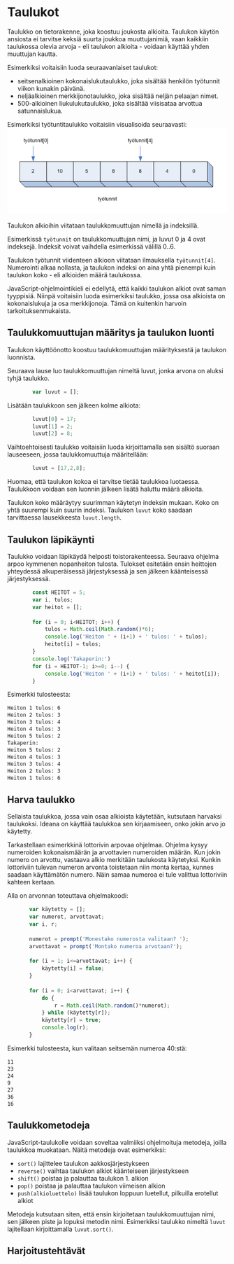 # Taulukot
Taulukko on tietorakenne, joka koostuu joukosta alkioita.
Taulukon käytön ansiosta ei tarvitse keksiä suurta joukkoa muuttujanimiä, vaan
kaikkiin taulukossa olevia arvoja - eli taulukon alkioita - voidaan
käyttää yhden muuttujan kautta.

Esimerkiksi voitaisiin luoda seuraavanlaiset taulukot:
- seitsenalkioinen kokonaislukutaulukko, joka sisältää henkilön työtunnit viikon kunakin päivänä.
- neljäalkioinen merkkijonotaulukko, joka sisältää neljän pelaajan nimet.
- 500-alkioinen liukulukutaulukko, joka sisältää viisisataa arvottua satunnaislukua.

Esimerkiksi työtuntitaulukko voitaisiin visualisoida seuraavasti:
![taulukko](img/taulukko.png)

Taulukon alkioihin viitataan taulukkomuuttujan nimellä ja indeksillä.

Esimerkissä `työtunnit` on taulukkomuuttujan nimi, ja luvut 0 ja 4 ovat indeksejä.
Indeksit voivat vaihdella esimerkissä välillä 0..6.

Taulukon työtunnit viidenteen alkioon viitataan ilmauksella `työtunnit[4]`. Numerointi alkaa
nollasta, ja taulukon indeksi on aina yhtä pienempi kuin taulukon koko - eli alkioiden määrä taulukossa.

JavaScript-ohjelmointikieli ei edellytä, että kaikki taulukon alkiot ovat saman tyyppisiä. Niinpä
voitaisiin luoda esimerkiksi taulukko, jossa osa alkioista on kokonaislukuja ja
osa merkkijonoja. Tämä on kuitenkin harvoin tarkoituksenmukaista.

## Taulukkomuuttujan määritys ja taulukon luonti

Taulukon käyttöönotto koostuu taulukkomuuttujan määrityksestä ja taulukon luonnista.

Seuraava lause luo taulukkomuuttujan nimeltä luvut, jonka arvona on aluksi tyhjä taulukko.
```javascript
        var luvut = [];
```

Lisätään taulukkoon sen jälkeen kolme alkiota:
```javascript
        luvut[0] = 17;
        luvut[1] = 2;
        luvut[2] = 8;
```        
Vaihtoehtoisesti taulukko voitaisiin luoda kirjoittamalla sen
sisältö suoraan lauseeseen, jossa taulukkomuuttuja määritellään:
```javascript
        luvut = [17,2,8];
```    

Huomaa, että taulukon kokoa ei tarvitse tietää taulukkoa luotaessa.
Taulukkoon voidaan sen luonnin jälkeen lisätä haluttu määrä alkioita.

Taulukon koko määräytyy suurimman käytetyn indeksin mukaan. Koko on yhtä suurempi kuin suurin indeksi.
Taulukon `luvut` koko saadaan tarvittaessa lausekkeesta `luvut.length`.

## Taulukon läpikäynti

Taulukko voidaan läpikäydä helposti toistorakenteessa.
Seuraava ohjelma arpoo kymmenen nopanheiton tulosta.
Tulokset esitetään ensin heittojen yhteydessä alkuperäisessä järjestyksessä
 ja sen jälkeen käänteisessä järjestyksessä.

```javascript
        const HEITOT = 5;
        var i, tulos;
        var heitot = [];

        for (i = 0; i<HEITOT; i++) {
            tulos = Math.ceil(Math.random()*6);
            console.log('Heiton ' + (i+1) + ' tulos: ' + tulos);
            heitot[i] = tulos;
        }
        console.log('Takaperin:')
        for (i = HEITOT-1; i>=0; i--) {
            console.log('Heiton ' + (i+1) + ' tulos: ' + heitot[i]);
        }
```

Esimerkki tulosteesta:
```
Heiton 1 tulos: 6
Heiton 2 tulos: 3
Heiton 3 tulos: 4
Heiton 4 tulos: 3
Heiton 5 tulos: 2
Takaperin:
Heiton 5 tulos: 2
Heiton 4 tulos: 3
Heiton 3 tulos: 4
Heiton 2 tulos: 3
Heiton 1 tulos: 6
```

## Harva taulukko

Sellaista taulukkoa, jossa vain osaa alkioista käytetään, kutsutaan harvaksi taulukoksi.
Ideana on käyttää taulukkoa sen kirjaamiseen, onko jokin arvo jo käytetty.

Tarkastellaan esimerkkinä lottorivin arpovaa ohjelmaa. Ohjelma kysyy numeroiden kokonaismäärän
ja arvottavien numeroiden määrän.
Kun jokin numero on arvottu, vastaava alkio merkitään taulukosta käytetyksi.
Kunkin lottoriviin tulevan numeron arvonta toistetaan niin monta kertaa, kunnes saadaan käyttämätön numero.
Näin samaa numeroa ei tule valittua lottoriviin kahteen kertaan.

Alla on arvonnan toteuttava ohjelmakoodi:
```javascript
       var käytetty = [];
       var numerot, arvottavat;
       var i, r;

       numerot = prompt('Monestako numerosta valitaan? ');
       arvottavat = prompt('Montako numeroa arvotaan?');

       for (i = 1; i<=arvottavat; i++) {
           käytetty[i] = false;
       }

       for (i = 0; i<arvottavat; i++) {
           do {
               r = Math.ceil(Math.random()*numerot);
           } while (käytetty[r]);
           käytetty[r] = true;
           console.log(r);
       }
```

Esimerkki tulosteesta, kun valitaan seitsemän numeroa 40:stä:
```
11
23
24
9
27
36
16
```

## Taulukkometodeja

JavaScript-taulukolle voidaan soveltaa valmiiksi ohjelmoituja metodeja, joilla taulukkoa muokataan.
Näitä metodeja ovat esimerkiksi:

- `sort()`	lajittelee taulukon aakkosjärjestykseen
- `reverse()`	vaihtaa taulukon alkiot käänteiseen 	järjestykseen
- `shift()`	poistaa ja palauttaa taulukon 1. alkion
- `pop()`	poistaa ja palauttaa taulukon viimeisen 	alkion
- `push(alkioluettelo)`	lisää taulukon loppuun luetellut, pilkuilla 	erotellut alkiot

Metodeja kutsutaan siten, että ensin kirjoitetaan taulukkomuuttujan nimi, sen jälkeen piste ja lopuksi metodin nimi.
Esimerkiksi taulukko nimeltä `luvut` lajitellaan kirjoittamalla `luvut.sort()`.

## Harjoitustehtävät

